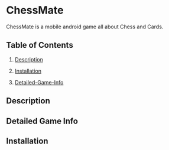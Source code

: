 # ChessMate
ChessMate is a mobile android game all about Chess and Cards.

## Table of Contents
1. [Description](#Description)

2. [Installation](#Installation)

3. [Detailed-Game-Info](#Detailed-Game-Info)




## Description<a name="Description"></a>




## Detailed Game Info<a name="Detailed-Game-Info"/></a>




## Installation<a name="Installation"/></a>
